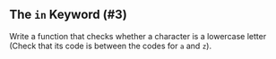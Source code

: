 ## The `in` Keyword (#3)

Write a function that checks whether a character is a lowercase letter (Check
that its code is between the codes for `a` and `z`).